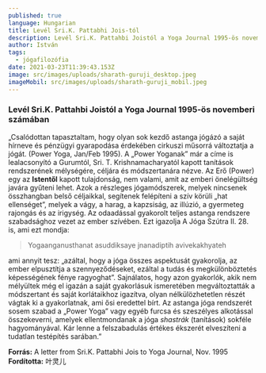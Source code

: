 ```yaml
---
published: true
language: Hungarian
title: Levél Sri.K. Pattabhi Jois-tól
description: Levél Sri.K. Pattahbi Joistól a Yoga Journal 1995-ös novemberi számában
author: István
tags:
  - jógafilozófia
date: 2021-03-23T11:39:43.153Z
image: src/images/uploads/sharath-guruji_desktop.jpeg
imageMobil: src/images/uploads/sharath-guruji_mobil.jpeg
---
```


### Levél Sri.K. Pattahbi Joistól a Yoga Journal 1995-ös novemberi számában

„Csalódottan tapasztaltam, hogy olyan sok kezdő astanga jógázó a saját hírneve és pénzügyi gyarapodása érdekében
cirkuszi műsorrá változtatja a jógát. (Power Yoga, Jan/Feb 1995). A „Power Yoganak” már a címe is lealacsonyító a
Gurumtól, Sri. T. Krishnamacharyatól kapott tanítások rendszerének mélységére, céljára és módszertanára nézve. Az Erő
(Power) egy az **Istentől** kapott tulajdonság, nem valami, amit az emberi önelégültség javára gyűteni lehet. Azok a
részleges jógamódszerek, melyek nincsenek összhangban belső céljaikkal, segítenek felépíteni a szív körüli „hat
ellenséget”, melyek a vágy, a harag, a kapzsiság, az illúzió, a gyermeteg rajongás és az irigység. Az odaadással
gyakorolt teljes astanga rendszere szabadsághoz vezet az ember szívében. Ezt igazolja A Jóga Szútra II. 28. is, ami ezt
mondja:

> Yogaanganusthanat asuddiksaye jnanadiptih avivekakhyateh

ami annyit tesz: „azáltal, hogy a jóga összes aspektusát gyakorolja, az ember elpusztítja a szennyeződéseket, ezáltal a
tudás és megkülönböztetés képességének fénye ragyoghat”. Sajnálatos, hogy azon gyakorlók, akik nem mélyültek még el
igazán a saját gyakorlásuk ismeretében megváltoztatták a módszertant és saját korlátaikhoz igazítva, olyan
nélkülözhetetlen részét vágtak ki a gyakorlatnak, ami ősi eredettel bírt. Az astanga jóga rendszerét sosem szabad a
„Power Yoga” vagy egyéb furcsa és szeszélyes alkotással összekeverni, amelyek ellentmondanak a jóga _shastrák_
(tanítások) sokféle hagyományával. Kár lenne a felszabadulás értékes ékszerét elveszíteni a tudatlan testépítés
sarában.”

**Forrás:** A letter from Sri.K. Pattabhi Jois to Yoga Journal, Nov. 1995 **Fordította:** 叶灵儿

